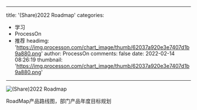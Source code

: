 
---
title: '(Share)2022 Roadmap'
categories: 
 - 学习
 - ProcessOn
 - 推荐
headimg: 'https://img.processon.com/chart_image/thumb/62037a920e3e7407d1b9a880.png'
author: ProcessOn
comments: false
date: 2022-02-14 08:26:19
thumbnail: 'https://img.processon.com/chart_image/thumb/62037a920e3e7407d1b9a880.png'
---

<div>   
<img class="thumb" alt="(Share)2022 Roadmap" src="https://img.processon.com/chart_image/thumb/62037a920e3e7407d1b9a880.png" referrerpolicy="no-referrer">
<p>RoadMap产品路线图，部门产品年度目标规划</p>  
</div>
            